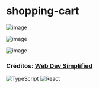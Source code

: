 ﻿# shopping-cart

![image](https://github.com/skti-dev/shopping-cart/assets/38216218/de236440-8ed6-4a27-979a-696c05ec8787)

![image](https://github.com/skti-dev/shopping-cart/assets/38216218/2fda51ee-b1af-468a-92ac-be29233728e2)

![image](https://github.com/skti-dev/shopping-cart/assets/38216218/8e8bee8b-7e2f-4ad5-904c-30630fe32023)

### Créditos: [Web Dev Simplified]

![TypeScript](https://img.shields.io/badge/TypeScript-007ACC?style=for-the-badge&logo=typescript&logoColor=white)
![React](https://img.shields.io/badge/React-20232A?style=for-the-badge&logo=react&logoColor=61DAFB)

[web dev simplified]: https://www.youtube.com/watch?v=lATafp15HWA&t=11s
